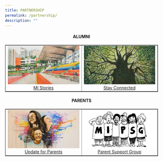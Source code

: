 ```yaml
---
title: PARTNERSHIP
permalink: /partnership/
description: ""
---
```

<h4 style="text-align: center;"><strong>ALUMNI</strong></h4>
<table style="border-collapse: collapse; width: 100%;" border="1">
<tbody>
<tr>
<td style="width: 50%; text-align: center;"><a href="https://www.millenniainstitute.moe.edu.sg/partnership/alumni/mi-stories" target=""><img src="/images/p1.jpg"></a><a href="https://www.millenniainstitute.moe.edu.sg/partnership/alumni/mi-stories" target="">MI Stories</a></td>
<td style="width: 50%; text-align: center;"><a href="https://www.millenniainstitute.moe.edu.sg/partnership/alumni/stay-connected" target=""><img src="/images/p2.jpg"></a><a href="https://www.millenniainstitute.moe.edu.sg/partnership/alumni/stay-connected" target="">Stay Connected</a></td>
</tr>
</tbody>
</table>
<h4 style="text-align: center;"><strong>PARENTS</strong></h4>
<table style="border-collapse: collapse; width: 100%;" border="1">
<tbody>
<tr>
<td style="width: 50%; text-align: center;"><a href="https://www.millenniainstitute.moe.edu.sg/partnership/parents/update-for-parents" target=""><img src="/images/p3.jpg"></a><a href="https://www.millenniainstitute.moe.edu.sg/partnership/parents/update-for-parents" target="">Update for Parents</a></td>
<td style="width: 50%; text-align: center;"><a href="https://www.millenniainstitute.moe.edu.sg/partnership/parents/parent-support-group" target=""><img src="/images/p4.jpg"></a><a href="https://www.millenniainstitute.moe.edu.sg/partnership/parents/parent-support-group" target="">Parent Support Group</a></td>
</tr>
</tbody>
</table>